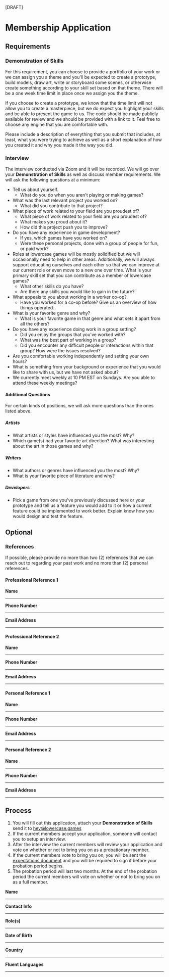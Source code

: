 [DRAFT]

# Membership Application

## Requirements

### Demonstration of Skills

For this requirement, you can choose to provide a portfolio of your work or we can assign you a theme and you'll be expected to create a prototype, build models, draw art, write or storyboard some scenes, or otherwise create something according to your skill set based on that theme. There will be a one week time limit in place once we assign you the theme.

If you choose to create a prototype, we know that the time limit will not allow you to create a masterpiece, but we do expect you highlight your skills and be able to present the game to us. The code should be made publicly available for review and we should be provided with a link to it. Feel free to choose any engine that you are comfortable with.

Please include a description of everything that you submit that includes, at least, what you were trying to achieve as well as a short explanation of how you created it and why you made it the way you did.

### Interview

The interview conducted via Zoom and it will be recorded. We will go over your **Demonstration of Skills** as well as discuss member requirements. We will ask the following questions at a minimum:

* Tell us about yourself.
    * What do you do when you aren't playing or making games?
* What was the last relevant project you worked on?
    * What did you contribute to that project?
* What piece of work related to your field are you proudest of?
    * What piece of work related to your field are you proudest of?
    * What makes you proud about it?
    * How did this project push you to improve?
* Do you have any experience in game development?
    * If yes, which games have you worked on?
    * Were these personal projects, done with a group of people for fun, or paid work?
* Roles at lowercase games will be mostly solidified but we will occasionally need to help in other areas. Additionally, we will always support educating ourselves and each other so that we can improve at our current role or even move to a new one over time. What is your primary skill set that you can contribute as a member of lowercase games?
    * What other skills do you have?
    * Are there any skills you would like to gain in the future?
* What appeals to you about working in a worker co-op?
    * Have you worked for a co-op before? Give us an overview of how things operated.
* What is your favorite genre and why?
    * What is your favorite game in that genre and what sets it apart from all the others?
* Do you have any experience doing work in a group setting?
    * Did you enjoy the groups that you've worked with?
    * What was the best part of working in a group?
    * Did you encounter any difficult people or interactions within that group? How were the issues resolved?
* Are you comfortable working independently and setting your own hours?
* What is something from your background or experience that you would like to share with us, but we have not asked about?
* We currently meet weekly at 10 PM EST on Sundays. Are you able to attend these weekly meetings?

#### Additional Questions

For certain kinds of positions, we will ask more questions than the ones listed above.

##### Artists

* What artists or styles have influenced you the most? Why?
* Which game(s) had your favorite art direction? What was interesting about the art in those games and why?

##### Writers

* What authors or genres have influenced you the most? Why?
* What is your favorite piece of literature and why?

##### Developers

* Pick a game from one you've previously discussed here or your prototype and tell us a feature you would add to it or how a current feature could be implemented to work better. Explain know how you would design and test the feature.

## Optional

### References

If possible, please provide no more than two (2) references that we can reach out to regarding your past work and no more than (2) personal references.

#### Professional Reference 1

**Name**
_________________________________

**Phone Number**
_________________________________

**Email Address**
_________________________________

#### Professional Reference 2

**Name**
_________________________________

**Phone Number**
_________________________________

**Email Address**
_________________________________

#### Personal Reference 1

**Name**
_________________________________

**Phone Number**
_________________________________

**Email Address**
_________________________________

#### Personal Reference 2

**Name**
_________________________________

**Phone Number**
_________________________________

**Email Address**
_________________________________


## Process

1. You will fill out this application, attach your **Demonstration of Skills** send it to hey@lowercase.games
2. If the current members accept your application, someone will contact you to setup an interview.
3. After the interview the current members will review your application and vote on whether or not to bring you on as a probationary member.
4. If the current members vote to bring you on, you will be sent the <a href="https://github.com/game-workers-cooperative/documentation/blob/main/expectations.md">expectations document</a> and you will be required to sign it before your probation period begins.
5. The probation period will last two months. At the end of the probation period the current members will vote on whether or not to bring you on as a full member.


**Name**
_________________________________

**Contact Info**
_________________________________

**Role(s)**
_________________________________

**Date of Birth**
_________________________________

**Country**
_________________________________

**Fluent Languages**
_________________________________
